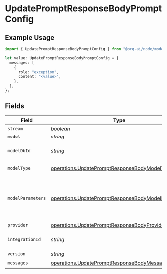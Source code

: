 # UpdatePromptResponseBodyPromptConfig

## Example Usage

```typescript
import { UpdatePromptResponseBodyPromptConfig } from "@orq-ai/node/models/operations";

let value: UpdatePromptResponseBodyPromptConfig = {
  messages: [
    {
      role: "exception",
      content: "<value>",
    },
  ],
};
```

## Fields

| Field                                                                                                                    | Type                                                                                                                     | Required                                                                                                                 | Description                                                                                                              |
| ------------------------------------------------------------------------------------------------------------------------ | ------------------------------------------------------------------------------------------------------------------------ | ------------------------------------------------------------------------------------------------------------------------ | ------------------------------------------------------------------------------------------------------------------------ |
| `stream`                                                                                                                 | *boolean*                                                                                                                | :heavy_minus_sign:                                                                                                       | N/A                                                                                                                      |
| `model`                                                                                                                  | *string*                                                                                                                 | :heavy_minus_sign:                                                                                                       | N/A                                                                                                                      |
| `modelDbId`                                                                                                              | *string*                                                                                                                 | :heavy_minus_sign:                                                                                                       | The id of the resource                                                                                                   |
| `modelType`                                                                                                              | [operations.UpdatePromptResponseBodyModelType](../../models/operations/updatepromptresponsebodymodeltype.md)             | :heavy_minus_sign:                                                                                                       | The type of the model                                                                                                    |
| `modelParameters`                                                                                                        | [operations.UpdatePromptResponseBodyModelParameters](../../models/operations/updatepromptresponsebodymodelparameters.md) | :heavy_minus_sign:                                                                                                       | Model Parameters: Not all parameters apply to every model                                                                |
| `provider`                                                                                                               | [operations.UpdatePromptResponseBodyProvider](../../models/operations/updatepromptresponsebodyprovider.md)               | :heavy_minus_sign:                                                                                                       | N/A                                                                                                                      |
| `integrationId`                                                                                                          | *string*                                                                                                                 | :heavy_minus_sign:                                                                                                       | The id of the resource                                                                                                   |
| `version`                                                                                                                | *string*                                                                                                                 | :heavy_minus_sign:                                                                                                       | N/A                                                                                                                      |
| `messages`                                                                                                               | [operations.UpdatePromptResponseBodyMessages](../../models/operations/updatepromptresponsebodymessages.md)[]             | :heavy_check_mark:                                                                                                       | N/A                                                                                                                      |